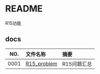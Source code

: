 # README

R15功能

## docs

NO.|文件名称|摘要
:--:|:--|:--
0001| [R15_problem](docs/0001_R15_problem.md) | R15问题汇总

